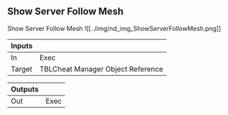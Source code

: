## Show Server Follow Mesh
Show Server Follow Mesh
![[../img/nd_img_ShowServerFollowMesh.png]]

|Inputs||
|--|--|
| In | Exec |
| Target | TBLCheat Manager Object Reference |

|Outputs||
|--|--|
| Out | Exec |
